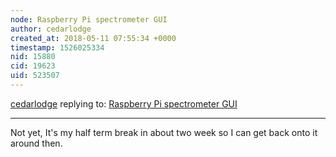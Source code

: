 ```yaml
---
node: Raspberry Pi spectrometer GUI
author: cedarlodge
created_at: 2018-05-11 07:55:34 +0000
timestamp: 1526025334
nid: 15880
cid: 19623
uid: 523507
---
```




[cedarlodge](../profile/cedarlodge) replying to: [Raspberry Pi spectrometer GUI](../notes/cedarlodge/03-07-2018/raspberry-pi-spectrometer-gui)

----
Not yet, It's my half term break in about two week so I can get back onto it around then. 